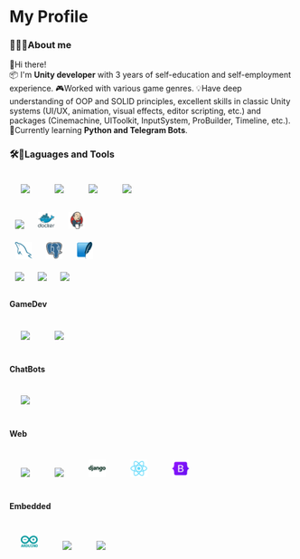 # My Profile
### 🧘🏽‍♂️About me
👋Hi there! 
<br>📦 I'm <b>Unity developer</b> with 3 years of self-education and self-employment experience. 🎮Worked with various game genres.
💡Have deep understanding of OOP and SOLID principles, excellent skills in classic Unity systems (UI/UX, animation, visual effects, editor scripting, etc.) and packages (Cinemachine, UIToolkit, InputSystem, ProBuilder, Timeline, etc.).
<br>🌱Currently learning <b>Python and Telegram Bots</b>.

### 🛠️🧰Laguages and Tools
<div>
  <img width=30 style="padding: 20px;" src="https://cdn.jsdelivr.net/gh/devicons/devicon/icons/python/python-original.svg" />
  <img width=30 style="padding: 20px;" src="https://cdn.jsdelivr.net/gh/devicons/devicon/icons/csharp/csharp-original.svg" />
  <img width=30 style="padding: 20px;" src="https://cdn.jsdelivr.net/gh/devicons/devicon/icons/cplusplus/cplusplus-original.svg" />
  <img width=30 style="padding: 20px;" src="https://cdn.jsdelivr.net/gh/devicons/devicon/icons/c/c-original.svg" />
  <br>
  <img width=30 style="padding: 10px;" src="https://cdn.jsdelivr.net/gh/devicons/devicon/icons/git/git-original.svg" />
  <img width=30 style="padding: 10px;" src="https://github.com/devicons/devicon/blob/v2.16.0/icons/docker/docker-original-wordmark.svg" />
  <img width=30 style="padding: 10px;" src="https://github.com/devicons/devicon/blob/v2.16.0/icons/jenkins/jenkins-original.svg" />
  <br>
  <img width=30 style="padding: 10px;" src="https://github.com/devicons/devicon/blob/v2.16.0/icons/mysql/mysql-original.svg" />
  <img width=30 style="padding: 10px;" src="https://github.com/devicons/devicon/blob/v2.16.0/icons/postgresql/postgresql-original.svg" />
  <img width=30 style="padding: 10px;" src="https://github.com/devicons/devicon/blob/v2.16.0/icons/sqlite/sqlite-original.svg" />
  <br>
  <img width=30 style="padding: 10px;" src="https://cdn.jsdelivr.net/gh/devicons/devicon/icons/visualstudio/visualstudio-plain.svg" />
  <img width=30 style="padding: 10px;" src="https://cdn.jsdelivr.net/gh/devicons/devicon/icons/vscode/vscode-original.svg" />
  <img width=30 style="padding: 10px;" src="https://cdn.jsdelivr.net/gh/devicons/devicon/icons/pycharm/pycharm-original.svg" />
</div>

#### GameDev
<div>
  <img width=30 style="padding: 20px;" src="https://cdn.jsdelivr.net/gh/devicons/devicon/icons/unity/unity-original.svg" />
  <img width=30 style="padding: 20px;" src="https://cdn.jsdelivr.net/gh/devicons/devicon/icons/csharp/csharp-original.svg" />
</div>

#### ChatBots
<div>
  <img width=30 style="padding: 20px;" src="https://cdn.jsdelivr.net/gh/devicons/devicon/icons/python/python-original.svg" />
</div>

#### Web
<div>
  <img width=30 style="padding: 20px;" src="https://cdn.jsdelivr.net/gh/devicons/devicon/icons/html5/html5-original.svg" />
  <img width=30 style="padding: 20px;" src="https://cdn.jsdelivr.net/gh/devicons/devicon/icons/css3/css3-original.svg" />

  <img width=30 style="padding: 20px;" src="https://github.com/devicons/devicon/blob/v2.16.0/icons/django/django-plain-wordmark.svg" />
  
  <img width=30 style="padding: 20px;" src="https://github.com/devicons/devicon/blob/v2.16.0/icons/react/react-original.svg" />
  <img width=30 style="padding: 20px;" src="https://github.com/devicons/devicon/blob/v2.16.0/icons/bootstrap/bootstrap-original.svg" />
</div>

#### Embedded
<div>
  <img width=30 style="padding: 20px;" src="https://github.com/devicons/devicon/blob/v2.16.0/icons/arduino/arduino-original-wordmark.svg" />
  <img width=30 style="padding: 20px;" src="https://id.thethingsnetwork.org/pictures/TheThingsNetwork/thumbnail" />
  <img width=30 style="padding: 20px;" src="https://avatars.githubusercontent.com/u/5756403?s=280&v=4" />
</div>
